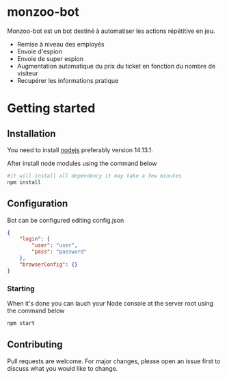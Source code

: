 # monzoo-bot
Monzoo-bot est un bot destiné à automatiser les actions répétitive en jeu. 

- Remise à niveau des employés
- Envoie d'espion
- Envoie de super espion
- Augmentation automatique du prix du ticket en fonction du nombre de visiteur
- Recupérer les informations pratique
# Getting started
## Installation
You need to install [nodejs](https://nodejs.org/fr/download/releases/) preferably version 14.13.1.

After install node modules using the command below
```bash
#it will install all dependency it may take a few minutes
npm install
```
## Configuration
Bot can be configured editing config.json
```json
{
    "login": {
        "user": "user",
        "pass": "password"
    },
    "browserConfig": {}
}
```
### Starting

When it's done you can lauch your Node console at the server root using the command below
```bash
npm start
```

## Contributing
Pull requests are welcome. For major changes, please open an issue first to discuss what you would like to change.
